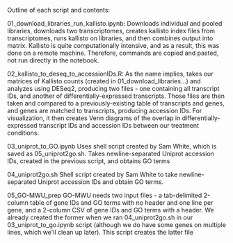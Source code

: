 Outline of each script and contents:

01_download_libraries_run_kallisto.ipynb: 
Downloads individual and pooled libraries, downloads two transcriptomes, creates kallisto index files from transcriptomes, runs kallisto on libraries, and then combines output into matrix. Kallisto is quite computationally intensive, and as a result, this was done on a remote machine. Therefore, commands are copied and pasted, not run directly in the notebook.

02_kallisto_to_deseq_to_accessionIDs.R:
As the name implies, takes our matrices of Kallisto counts (created in 01_download_libraries...) and analyzes using DESeq2, producing two files - one containing all transcript IDs, and another of differentially-expressed transcripts. Those files are then taken and compared to a previously-existing table of transcripts and genes, and genes are matched to transcripts, producing accession IDs. For visualization, it then creates Venn diagrams of the overlap in differentially-expressed transcript IDs and accession IDs between our treatment conditions.

03_uniprot_to_GO.ipynb
Uses shell script created by Sam White, which is saved as 05_uniprot2go.sh. Takes newline-separated Uniprot accession IDs, created in the previous script, and obtains GO terms

04_uniprot2go.sh
Shell script created by Sam White to take newline-separated Uniprot accession IDs and obtain GO terms.

05_GO-MWU_prep
GO-MWU needs two input files - a tab-delimited 2-column table of gene IDs and GO terms with no header and one line per gene, and a 2-column CSV of gene IDs and GO terms with a header. We already created the former when we ran 04_uniprot2go.sh in our 03_uniprot_to_go.ipynb script (although we do have some genes on multiple lines, which we'll clean up later). This script creates the latter file